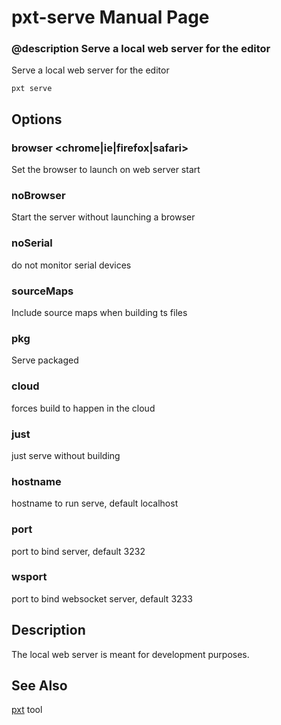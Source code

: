 # pxt-serve Manual Page

### @description Serve a local web server for the editor

Serve a local web server for the editor

```
pxt serve
```

## Options

### browser <chrome|ie|firefox|safari> 

Set the browser to launch on web server start

### noBrowser 

Start the server without launching a browser

### noSerial 

do not monitor serial devices

### sourceMaps 

Include source maps when building ts files

### pkg 

Serve packaged

### cloud

forces build to happen in the cloud

### just

just serve without building

### hostname

hostname to run serve, default localhost

### port

port to bind server, default 3232

### wsport

port to bind websocket server, default 3233

## Description

The local web server is meant for development purposes.

## See Also

[pxt](/cli) tool
